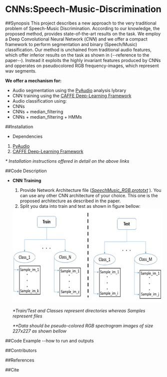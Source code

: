 # CNNs:Speech-Music-Discrimination

##Synopsis
This project describes a new approach to the very traditional problem of Speech-Music Discrimination. According to our knowledge, the proposed method, provides state-of-the-art results on the task. We employ a Deep Convolutional Neural Network (_CNN_) and we offer a compact framework to perform segmentation and binary (Speech/Music) classification. Our method is unchained from traditional audio features, which offer inferior results on the task as shown in (--reference to the paper--). Instead it exploits the highly invariant features produced by CNNs and opperates on pseudocolored RGB frequency-images, which represent wav segments. 

**We offer a mechanism for:**
 * Audio segmentation using the [PyAudio](https://github.com/tyiannak/pyAudioAnalysis.git) analysis lybrary
 * CNN training using the [CAFFE Deep-Learning Framework](https://github.com/BVLC/caffe)
 * Audio classification using: 
  * CNNs
  * CNNs + median_filtering 
  * CNNs + median_filtering + HMMs

##Installation
- Dependencies
 1. [PyAudio](https://github.com/tyiannak/pyAudioAnalysis.git) 
 2. [CAFFE Deep-Learning Framework](http://caffe.berkeleyvision.org/installation.html)
 
_* Installation instructions offered in detail on the above links_

##Code Description
* **CNN Training** 
  1. Provide Network Architecture file ([_SpeechMusic\_RGB.prototxt_](https://github.com/MikeMpapa/CNNs-Speech-Music-Discrimination/blob/master/SpeechMusic_RGB.prototxt) ).
     You can use any other CNN architecture of your choice. This one is the proposed architecture as described in the paper. 
  2. Split you data into train and test as shown in figure bellow:
 
  <img src="https://github.com/MikeMpapa/CNNs-Speech-Music-Discrimination/blob/master/train-test.PNG" width="500" height="300">
 
    _*Train/Test and Classes represent directories whereas Samples represent files_
     
    _**Data should be pseudo-colored RGB spectrogram images of size 227x227 as shown bellow_


##Code Example
--how to run and outputs

##Contributors

##References


##Cite
